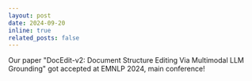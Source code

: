 ```yaml
---
layout: post
date: 2024-09-20
inline: true
related_posts: false
---
```


Our paper "DocEdit-v2: Document Structure Editing Via Multimodal LLM Grounding" got accepted at EMNLP 2024, main conference!